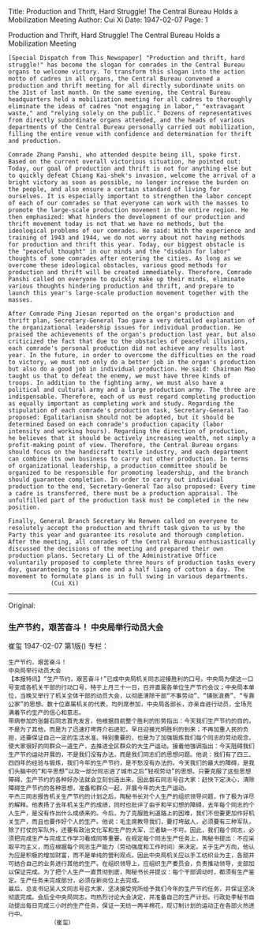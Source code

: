 Title: Production and Thrift, Hard Struggle! The Central Bureau Holds a Mobilization Meeting
Author: Cui Xi
Date: 1947-02-07
Page: 1

Production and Thrift, Hard Struggle!
    The Central Bureau Holds a Mobilization Meeting

    [Special Dispatch from This Newspaper] "Production and thrift, hard struggle!" has become the slogan for comrades in the Central Bureau organs to welcome victory. To transform this slogan into the action motto of cadres in all organs, the Central Bureau convened a production and thrift meeting for all directly subordinate units on the 31st of last month. On the same evening, the Central Bureau headquarters held a mobilization meeting for all cadres to thoroughly eliminate the ideas of cadres "not engaging in labor," "extravagant waste," and "relying solely on the public." Dozens of representatives from directly subordinate organs attended, and the heads of various departments of the Central Bureau personally carried out mobilization, filling the entire venue with confidence and determination for thrift and production.

    Comrade Zhang Panshi, who attended despite being ill, spoke first. Based on the current overall victorious situation, he pointed out: Today, our goal of production and thrift is not for anything else but to quickly defeat Chiang Kai-shek's invasion, welcome the arrival of a bright victory as soon as possible, no longer increase the burden on the people, and also ensure a certain standard of living for ourselves. It is especially important to strengthen the labor concept of each of our comrades so that everyone can work with the masses to promote the large-scale production movement in the entire region. He then emphasized: What hinders the development of our production and thrift movement today is not that we have no methods, but the ideological problems of our comrades. He said: With the experience and training of 1943 and 1944, we do not worry about not having methods for production and thrift this year. Today, our biggest obstacle is the "peaceful thought" in our minds and the "disdain for labor" thoughts of some comrades after entering the cities. As long as we overcome these ideological obstacles, various good methods for production and thrift will be created immediately. Therefore, Comrade Panshi called on everyone to quickly make up their minds, eliminate various thoughts hindering production and thrift, and prepare to launch this year's large-scale production movement together with the masses.

    After Comrade Ping Jiesan reported on the organ's production and thrift plan, Secretary-General Tao gave a very detailed explanation of the organizational leadership issues for individual production. He praised the achievements of the organ's production last year, but also criticized the fact that due to the obstacles of peaceful illusions, each comrade's personal production did not achieve any results last year. In the future, in order to overcome the difficulties on the road to victory, we must not only do a better job in the organ's production but also do a good job in individual production. He said: Chairman Mao taught us that to defeat the enemy, we must have three kinds of troops. In addition to the fighting army, we must also have a political and cultural army and a large production army. The three are indispensable. Therefore, each of us must regard completing production as equally important as completing work and study. Regarding the stipulation of each comrade's production task, Secretary-General Tao proposed: Egalitarianism should not be adopted, but it should be determined based on each comrade's production capacity (labor intensity and working hours). Regarding the direction of production, he believes that it should be actively increasing wealth, not simply a profit-making point of view. Therefore, the Central Bureau organs should focus on the handicraft textile industry, and each department can combine its own business to carry out other production. In terms of organizational leadership, a production committee should be organized to be responsible for promoting leadership, and the branch should guarantee completion. In order to carry out individual production to the end, Secretary-General Tao also proposed: Every time a cadre is transferred, there must be a production appraisal. The unfulfilled part of the production task must be completed in the new position.

    Finally, General Branch Secretary Wu Renwen called on everyone to resolutely accept the production and thrift task given to us by the Party this year and guarantee its resolute and thorough completion. After the meeting, all comrades of the Central Bureau enthusiastically discussed the decisions of the meeting and prepared their own production plans. Secretary Li of the Administrative Office voluntarily proposed to complete three hours of production tasks every day, guaranteeing to spin one and a half liang of cotton a day. The movement to formulate plans is in full swing in various departments.
                (Cui Xi)



<hr /> 

Original: 


### 生产节约，艰苦奋斗！  中央局举行动员大会
崔玺
1947-02-07
第1版()
专栏：

    生产节约，艰苦奋斗！
    中央局举行动员大会
    【本报特讯】“生产节约，艰苦奋斗!”已成中央局机关同志迎接胜利的口号。中央局为使这一口号变成各机关干部的行动口号，特于上月三十一日，召开直属各单位生产节约会议；中央局本单位，当晚又举行了机关全体干部的动员大会，以彻底清除干部“不事劳动”、“铺张浪费”、“专靠公家”的思想。数十位直属机关的代表，均列席参加，中央局各部长，亦亲自进行动员，全场充满着节约生产的信心和意志。
    带病参加的张磐石同志首先发言，他根据目前整个胜利的形势指出：今天我们生产节约的目的，不是为了其他，而是为了迅速打垮蒋介石进犯，早日迎接光明胜利的到来；不再加重人民的负担，还要保证自己一定的生活水准。特别重要的，也是为了加强锻炼我们每个同志的劳动观念，使大家很好的同群众一道生产，去推进全区群众的大生产运动。接着他强调指出：今天阻碍我们生产节约运动开展的，不是我们没有办法，而是我们同志们的思想问题。他说：我们有了四三、四四年的经验与锻炼，我们今年的生产节约，是不愁没有办法的。今天我们的最大的障碍，是我们头脑中的“和平思想”以及一部分同志进了城市之后“轻视劳动”的思想。只要克服了这些思想障碍，生产节约的各种好办法就会立刻创造出来。因此磐石同志号召大家：赶快下定决心，清除障碍生产节约的各种思想，准备和群众一起，开展今年的大生产运动。
    平杰三同志报告机关生产节约的计划之后，陶秘书长对个人生产的组织领导问题，作了极为详尽的解释。他表扬了去年机关生产的成绩，同时也批评了由于和平幻想的障碍，去年每个同志的个人生产，是没有作出什么成绩来的。今后，为了克服胜利道路上的困难，我们不但要更加作好机关生产，而且也要作好个人的生产。他说：毛主席教导我们，要打垮敌人，必须要有三种军队，除了打仗的军队外，还要有政治文化军和生产的大军，三者缺一不可。因此，我们每个同志，必须把完成生产与完成工作学习看成同等重要。在规定每个同志生产任务上，陶秘书提出：不应采取平均主义，而应根据每个同志生产能力（劳动强度和工作时间）来决定。关于生产方向，他认为应是积极的增加财富，而不是单纯的营利观点。因此中央局机关应以手工纺织业为主，各部并可结合自己的业务进行其他的生产。在组织领导上，应组织生产委员会，负责推动领导，支部加以保证完成。为了把个人生产一直贯彻到底，陶秘书长并提议：每个干部调动时，都须有生产鉴定。生产任务未完成部分，必须在新岗位上去完成。
    最后，总支书记吴人文同志号召大家，坚决接受党所给予我们今年的生产节约任务，并保证坚决彻底完成。会后全中央局同志，均热烈讨论大会决定，并准备自己的生产计划。行政处李秘书自动提出每日完成三小时的生产任务，保证一天纺一两半棉花，现订制计划的运动正在各部火热进行中。
                （崔玺）
